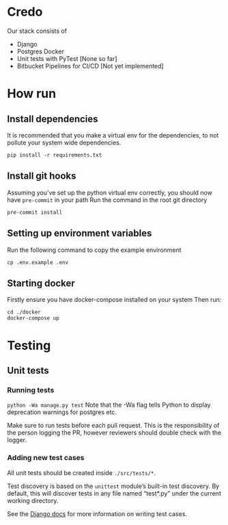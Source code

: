 # Credo

Our stack consists of
* Django
* Postgres Docker
* Unit tests with PyTest [None so far]
* Bitbucket Pipelines for CI/CD [Not yet implemented]


# How run

## Install dependencies
It is recommended that you make a virtual env for the dependencies, to not
pollute your system wide dependencies.

```
pip install -r requirements.txt
```

## Install git hooks
Assuming you've set up the python virtual env correctly, you should now have `pre-commit` in your path
Run the command in the root git directory
```
pre-commit install
```

## Setting up environment variables
Run the following command to copy the example environment
```
cp .env.example .env
```

## Starting docker
Firstly ensure you have docker-compose installed on your system
Then run:
```
cd ./docker
docker-compose up
```

# Testing

## Unit tests

### Running tests

```python -Wa manage.py test```
Note that the -Wa flag tells Python to display deprecation warnings for postgres etc.

Make sure to run tests before each pull request. This is the responsibility of the person logging the PR, however reviewers should double check with the logger.

### Adding new test cases

All unit tests should be created inside `./src/tests/*`.

Test discovery is based on the `unittest` module’s built-in test discovery. By default, this will discover tests in any file named “test*.py” under the current working directory.

See the [Django docs](https://docs.djangoproject.com/en/2.2/topics/testing/overview/) for more information on writing test cases.


